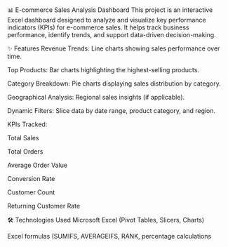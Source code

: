 📊 E-commerce Sales Analysis Dashboard
This project is an interactive Excel dashboard designed to analyze and visualize key performance indicators (KPIs) for e-commerce sales. It helps track business performance, identify trends, and support data-driven decision-making.

✨ Features
Revenue Trends: Line charts showing sales performance over time.

Top Products: Bar charts highlighting the highest-selling products.

Category Breakdown: Pie charts displaying sales distribution by category.

Geographical Analysis: Regional sales insights (if applicable).

Dynamic Filters: Slice data by date range, product category, and region.

KPIs Tracked:

Total Sales

Total Orders

Average Order Value

Conversion Rate

Customer Count

Returning Customer Rate

🛠 Technologies Used
Microsoft Excel (Pivot Tables, Slicers, Charts)

Excel formulas (SUMIFS, AVERAGEIFS, RANK, percentage calculations
